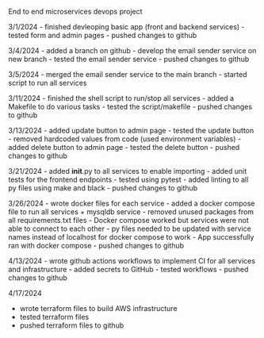 End to end microservices devops project

3/1/2024 
    - finished devleoping basic app (front and backend services)
    - tested form and admin pages
    - pushed changes to github
  

3/4/2024
    - added a branch on github
    - develop the email sender service on new branch
    - tested the email sender service
    - pushed changes to github

3/5/2024
    - merged the email sender service to the main branch
    - started script to run all services

3/11/2024
    - finished the shell script to run/stop all services
    - added a Makefile to do various tasks
    - tested the script/makefile
    - pushed changes to github

3/13/2024
    - added update button to admin page
    - tested the update button
    - removed hardcoded values from code (used environment variables)
    - added delete button to admin page
    - tested the delete button
    - pushed changes to github

3/21/2024
    - added __init__.py to all services to enable importing
    - added unit tests for the frontend endpoints
    - tested using pytest
    - added linting to all py files using make and black
    - pushed changes to github

3/26/2024
    - wrote docker files for each service
    - added a docker compose file to run all services + mysqldb service
    - removed unused packages from all requirements.txt files
    - Docker compose worked but services were not able to connect to each other
    - py files needed to be updated with service names instead of localhost for docker compose to work
    - App successfully ran with docker compose
    - pushed changes to github

4/13/2024
    - wrote github actions workflows to implement CI for all services and infrastructure
    - added secrets to GitHub
    - tested workflows
    - pushed changes to github

4/17/2024
 - wrote terraform files to build AWS infrastructure
 - tested terraform files
 - pushed terraform files to github